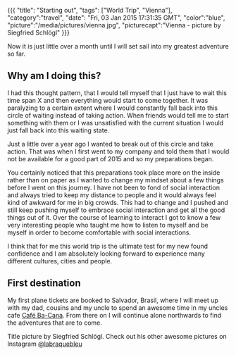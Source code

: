 {{{
  "title": "Starting out",
  "tags": ["World Trip", "Vienna"],
  "category":"travel",
  "date": "Fri, 03 Jan 2015 17:31:35 GMT",
  "color":"blue",
  "picture":"/media/pictures/vienna.jpg",
  "picturecapt":"Vienna - picture by Siegfried Schlögl"
}}}

Now it is just little over a month until I will set sail into my greatest adventure so far.
<!--more-->
## Why am I doing this?
I had this thought pattern, that I would tell myself that I just have to wait this time span X and then everything would start to come together. It was paralyzing
to a certain extent where I would constantly fall back into this circle of waiting instead of taking action. When friends would tell
me to start something with them or I was unsatisfied with the current situation I would just fall back into this waiting state.

Just a little over a year ago I wanted to break out of this circle and take action. That was when I first went to my company
and told them that I would not be available for a good part of 2015 and so my preparations began.

You certainly noticed that this preparations took place more on the inside rather than on paper as I wanted to change my mindset
about a few things before I went on this journey. I have not been to fond of social interaction and always tried to keep my distance
to people and it would always feel kind of awkward for me in big crowds. This had to change and I pushed and still keep pushing myself
to embrace social interaction and get all the good things out of it. Over the course of learning to interact I got to know a few very
interesting people who taught me how to listen to myself and be myself in order to become comfortable with social interactions.

I think that for me this world trip is the ultimate test for my new found confidence and I am absolutely looking forward to experience
many different cultures, cities and people.

## First destination
My first plane tickets are booked to Salvador, Brasil, where I will meet up with my dad, cousins and my uncle to spend an awesome
time in my uncles cafe [Café Ba-Cana](https://www.facebook.com/pages/Caf%C3%A9-Ba-Cana-Bar-e-Restaurante/257241011024106?pnref=lhc).
From there on I will continue alone northwards to find the adventures that are to come.

Title picture by Siegfried Schlögl. Check out his other awesome pictures on Instagram [@labraquebleu](http://instagram.com/labraquebleu/)